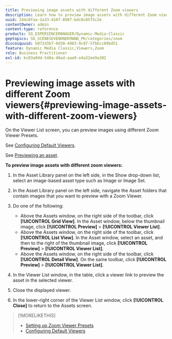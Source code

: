 ```yaml
---
title: Previewing image assets with different Zoom viewers
description: Learn how to preview image assets with different Zoom viewers.
uuid: 244c0faa-2a33-416f-8987-bdc0c85f5c2e
contentOwner: admin
content-type: reference
products: SG_EXPERIENCEMANAGER/Dynamic-Media-Classic
geptopics: SG_SCENESEVENONDEMAND_PK/categories/zoom
discoiquuid: b072d3b7-0d30-4903-9c87-5fbbcc89bd51
feature: Dynamic Media Classic,Viewers,Zoom
role: Business Practitioner
exl-id: bc83a94d-540a-46ad-aae0-e4a32ee9a302
---
```

# Previewing image assets with different Zoom viewers{#previewing-image-assets-with-different-zoom-viewers}

On the Viewer List screen, you can preview images using different Zoom Viewer Presets.

See [Configuring Default Viewers](application-setup.md#configuring_default_viewers).

See [Previewing an asset](previewing-asset.md#previewing_an_asset).

**To preview image assets with different zoom viewers:**

1. In the Asset Library panel on the left side, in the Show drop-down list, select an image-based asset type such as Image or Image Set.
1. In the Asset Library panel on the left side, navigate the Asset folders that contain images that you want to preview with a Zoom Viewer.
1. Do one of the following:

   * Above the Assets window, on the right side of the toolbar, click **[!UICONTROL Grid View]**. In the Asset window, below the thumbnail image, click **[!UICONTROL Preview]** > **[!UICONTROL Viewer List]**.
   * Above the Assets window, on the right side of the toolbar, click **[!UICONTROL List View]**. In the Asset window, select an asset, and then to the right of the thumbnail image, click **[!UICONTROL Preview]** > **[!UICONTROL Viewer List]**.
   * Above the Assets window, on the right side of the toolbar, click **[!UICONTROL Detail View]**. On the same toolbar, click **[!UICONTROL Preview]** > **[!UICONTROL Viewer List]**.

1. In the Viewer List window, in the table, click a viewer link to preview the asset in the selected viewer.
1. Close the displayed viewer.
1. In the lower-right corner of the Viewer List window, click **[!UICONTROL Close]** to return to the Assets screen.

>[!MORELIKETHIS]
>
>* [Setting up Zoom Viewer Presets](setting-zoom-viewer-presets.md#setting_up_zoom_viewer_presets)
>* [Configuring Default Viewers](application-setup.md#configuring_default_viewers)
